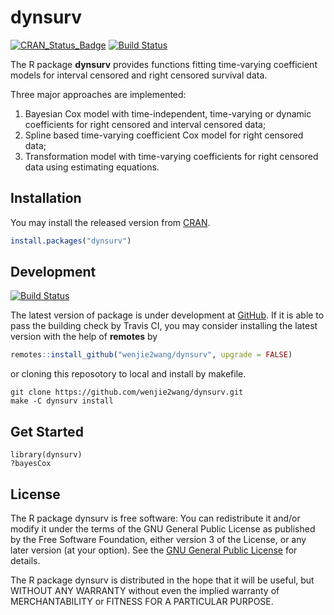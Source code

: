 # dynsurv

[![CRAN_Status_Badge][1]][2]
[![Build Status][3]][5]

The R package **dynsurv** provides functions fitting time-varying coefficient
models for interval censored and right censored survival data.

Three major approaches are implemented:

1. Bayesian Cox model with time-independent, time-varying or dynamic
   coefficients for right censored and interval censored data;
1. Spline based time-varying coefficient Cox model for right censored data;
1. Transformation model with time-varying coefficients for right censored data
   using estimating equations.


## Installation

You may install the released version from [CRAN][2].

```R
install.packages("dynsurv")
```


## Development

[![Build Status][4]][5]

The latest version of package is under development at [GitHub][6].  If it is
able to pass the building check by Travis CI, you may consider installing the
latest version with the help of **remotes** by

```R
remotes::install_github("wenjie2wang/dynsurv", upgrade = FALSE)
```

or cloning this reposotory to local and install by makefile.

```
git clone https://github.com/wenjie2wang/dynsurv.git
make -C dynsurv install
```

## Get Started

```
library(dynsurv)
?bayesCox
```

## License

The R package dynsurv is free software: You can redistribute it and/or modify it
under the terms of the GNU General Public License as published by the Free
Software Foundation, either version 3 of the License, or any later version (at
your option).  See the [GNU General Public License][8] for details.

The R package dynsurv is distributed in the hope that it will be useful, but
WITHOUT ANY WARRANTY without even the implied warranty of MERCHANTABILITY or
FITNESS FOR A PARTICULAR PURPOSE.


[1]: https://www.r-pkg.org/badges/version/dynsurv
[2]: https://CRAN.R-project.org/package=dynsurv
[3]: https://travis-ci.org/wenjie2wang/dynsurv.svg?branch=master
[4]: https://travis-ci.org/wenjie2wang/dynsurv.svg?branch=dev
[5]: https://travis-ci.org/wenjie2wang/dynsurv
[6]: https://github.com/wenjie2wang/dynsurv
[8]: https://www.gnu.org/licenses/
